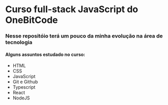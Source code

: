 # Curso full-stack JavaScript do OneBitCode

### Nesse repositóio terá um pouco da minha evolução na área de tecnologia
#### Alguns assuntos estudado no curso: 
- HTML
- CSS
- JavaScript
- Git e Github
- Typescript
- React
- NodeJS
